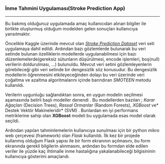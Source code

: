 ### İnme Tahmini Uygulaması(Stroke Prediction App)
----
Bu bakmış olduğunuz uygulamada amaç kullanıcıdan alınan bilgiler ile birlikte oluşturmuş olduğum modelden gelen sonuçları kullanıcıya yansıtmaktır.

Öncelikle Kaggle üzerinde mevcut olan [*Stroke Prediction Dataset*](https://www.kaggle.com/fedesoriano/stroke-prediction-dataset "*Stroke Prediction Dataset*") veri seti uygulamaya dahil edildi. Ardından bazı gözlemlerde bulunarak bu veri setinde bulunan özelliklerin modellerde uygulanabilmesi için bazı düzenlemelerde(gereksiz sütunların düşürülmesi, encode işlemleri, boş(null) verilerin doldurulması, ...) bulunuldu. Mevcut veri setini gözlemleyenlerin görebileceği gibi veri setinde bir dengesizlik söz konusudur. Bu dengesizlik modellerin öğrenmesini etkileyeceğinden dolayı bu veri üzerinde veri çoğaltma ve azaltma algoritmalarını içinde barındıran *SMOTEEN* metodu kullanıldı.

Verilerin uygunluğu sağlandıktan sonra, en uygun modelin seçilmesi aşamasında belirli başlı modeller denendi . Bu modellerden bazıları ; *Karar Ağaçları* (Decision Trees), *Rassal Ormanlar* (Random Forests), *XGBoost* ve* Destek Vektör Makineleridir* (SVM) . Bunlardan en iyi performans metriklerine sahip olan **XGBoost** modeli bu uygulamada esas model olarak seçildi.

Ardından yapılan tahminlemelerin kullanıcıya sunulması için bir python mikro web çerçevesi (framework) olan *Flask* kullanıldı. İlk kez bir projede kullanmış olduğum Flask yapısı ile bir form ekranının açılmasını, bu form ekranında gerekli bilgilerin alınmasını, ardından bu formdan elde edilen veriler ile yüzde kaç ihtimalle inme hastalığına yakalanabileceği bilgisininin kullanıcıya gösterimi amaçlandı.
